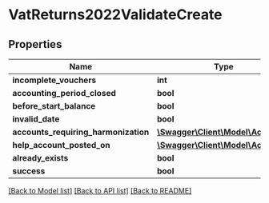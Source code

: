 # VatReturns2022ValidateCreate

## Properties
Name | Type | Description | Notes
------------ | ------------- | ------------- | -------------
**incomplete_vouchers** | **int** |  | [optional] 
**accounting_period_closed** | **bool** |  | [optional] 
**before_start_balance** | **bool** |  | [optional] 
**invalid_date** | **bool** |  | [optional] 
**accounts_requiring_harmonization** | [**\Swagger\Client\Model\Account[]**](Account.md) |  | [optional] 
**help_account_posted_on** | [**\Swagger\Client\Model\Account**](Account.md) |  | [optional] 
**already_exists** | **bool** |  | [optional] 
**success** | **bool** |  | [optional] 

[[Back to Model list]](../README.md#documentation-for-models) [[Back to API list]](../README.md#documentation-for-api-endpoints) [[Back to README]](../README.md)


